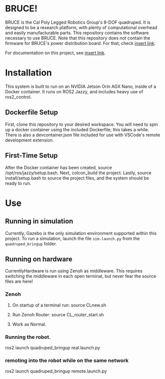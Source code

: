 # BRUCE!
BRUCE is the Cal Poly Legged Robotics Group's 8-DOF quadruped. It is designed to be a research platform, with plenty of computational overhead and easily manufacturable parts. This repository contains the software necessary to use BRUCE. Note that this repository does *not* contain the firmware for BRUCE's power distribution board. For that, check [insert link](staggeringbeauty.com). 

For documentation on this project, see [insert link](https://obliquestrategies.ca).

# Installation
This system is built to run on an NVIDIA Jetson Orin AGX Nano, inside of a Docker container. It runs on ROS2 Jazzy, and includes heavy use of ros2_control.

## Dockerfile Setup
First, clone this repository to your desired workspace. You will need to spin up a docker container using the included Dockerfile; this takes a while. There is also a devcontainer.json file included for use with VSCode's remote development extension. 

## First-Time Setup
After the Docker container has been created, source /opt/ros/jazzy/setup.bash. Next, colcon_build the project. Lastly, source install/setup.bash to source the project files, and the system should be ready to run.

# Use
## Running in simulation
Currently, Gazebo is the only simulation environment supported within this project. To run a simulation, launch the file `sim.launch.py` from the `quadruped_bringup` folder. 

## Running on hardware
CurrentlyHardware is run using Zenoh as middleware. This requires switching the middleware in each open terminal, but never fear the source files are here! 

### Zenoh

1. On startup of a terminal run: 
source CLnew.sh 

2. Run Zenoh Router: 
source CL_router_start.sh 

3. Work as Normal.

### Running the robot.

ros2 launch quadruped_bringup real.launch.py

### remoting into the robot while on the same network

ros2 launch quadruped_bringup remote.launch.py
